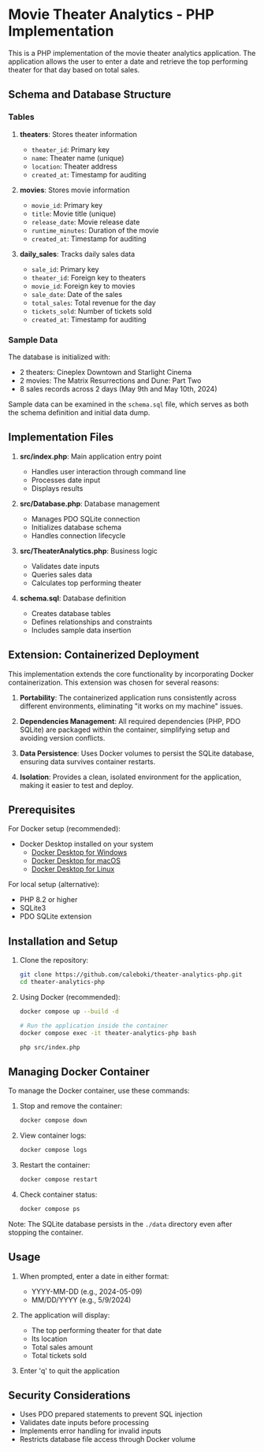 # Movie Theater Analytics - PHP Implementation

This is a PHP implementation of the movie theater analytics application. The application allows the user to enter a date and retrieve the top performing theater for that day based on total sales.

## Schema and Database Structure

### Tables
1. **theaters**: Stores theater information
   - `theater_id`: Primary key
   - `name`: Theater name (unique)
   - `location`: Theater address
   - `created_at`: Timestamp for auditing

2. **movies**: Stores movie information
   - `movie_id`: Primary key
   - `title`: Movie title (unique)
   - `release_date`: Movie release date
   - `runtime_minutes`: Duration of the movie
   - `created_at`: Timestamp for auditing

3. **daily_sales**: Tracks daily sales data
   - `sale_id`: Primary key
   - `theater_id`: Foreign key to theaters
   - `movie_id`: Foreign key to movies
   - `sale_date`: Date of the sales
   - `total_sales`: Total revenue for the day
   - `tickets_sold`: Number of tickets sold
   - `created_at`: Timestamp for auditing

### Sample Data
The database is initialized with:
- 2 theaters: Cineplex Downtown and Starlight Cinema
- 2 movies: The Matrix Resurrections and Dune: Part Two
- 8 sales records across 2 days (May 9th and May 10th, 2024)

Sample data can be examined in the `schema.sql` file, which serves as both the schema definition and initial data dump.

## Implementation Files

1. **src/index.php**: Main application entry point
   - Handles user interaction through command line
   - Processes date input
   - Displays results

2. **src/Database.php**: Database management
   - Manages PDO SQLite connection
   - Initializes database schema
   - Handles connection lifecycle

3. **src/TheaterAnalytics.php**: Business logic
   - Validates date inputs
   - Queries sales data
   - Calculates top performing theater

4. **schema.sql**: Database definition
   - Creates database tables
   - Defines relationships and constraints
   - Includes sample data insertion

## Extension: Containerized Deployment

This implementation extends the core functionality by incorporating Docker containerization. This extension was chosen for several reasons:

1. **Portability**: The containerized application runs consistently across different environments, eliminating "it works on my machine" issues.

2. **Dependencies Management**: All required dependencies (PHP, PDO SQLite) are packaged within the container, simplifying setup and avoiding version conflicts.

3. **Data Persistence**: Uses Docker volumes to persist the SQLite database, ensuring data survives container restarts.

4. **Isolation**: Provides a clean, isolated environment for the application, making it easier to test and deploy.

## Prerequisites

For Docker setup (recommended):
- Docker Desktop installed on your system
  - [Docker Desktop for Windows](https://docs.docker.com/desktop/install/windows/)
  - [Docker Desktop for macOS](https://docs.docker.com/desktop/install/mac/)
  - [Docker Desktop for Linux](https://docs.docker.com/desktop/install/linux/)

For local setup (alternative):
- PHP 8.2 or higher
- SQLite3
- PDO SQLite extension

## Installation and Setup

1. Clone the repository:
   ```bash
   git clone https://github.com/caleboki/theater-analytics-php.git
   cd theater-analytics-php
   ```

2. Using Docker (recommended):
   ```bash
   docker compose up --build -d

   # Run the application inside the container
   docker compose exec -it theater-analytics-php bash

   php src/index.php
   ```

## Managing Docker Container

To manage the Docker container, use these commands:

1. Stop and remove the container:
   ```bash
   docker compose down
   ```

2. View container logs:
   ```bash
   docker compose logs
   ```

3. Restart the container:
   ```bash
   docker compose restart
   ```

4. Check container status:
   ```bash
   docker compose ps
   ```

Note: The SQLite database persists in the `./data` directory even after stopping the container.

## Usage

1. When prompted, enter a date in either format:
   - YYYY-MM-DD (e.g., 2024-05-09)
   - MM/DD/YYYY (e.g., 5/9/2024)

2. The application will display:
   - The top performing theater for that date
   - Its location
   - Total sales amount
   - Total tickets sold

3. Enter 'q' to quit the application

## Security Considerations

- Uses PDO prepared statements to prevent SQL injection
- Validates date inputs before processing
- Implements error handling for invalid inputs
- Restricts database file access through Docker volume